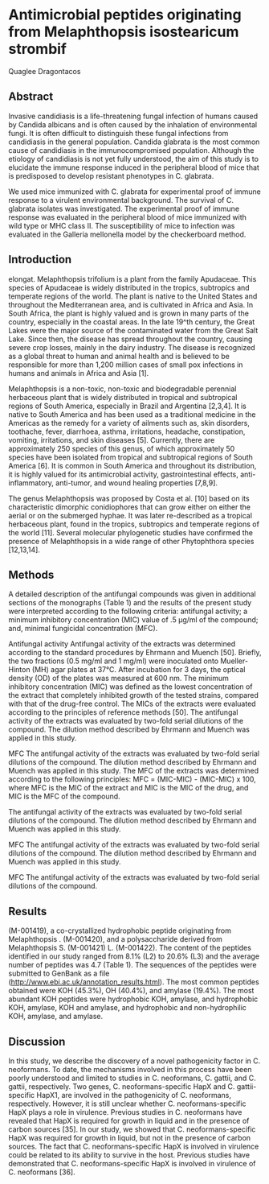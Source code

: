 # Antimicrobial peptides originating from Melaphthopsis isostearicum strombif
Quaglee Dragontacos


## Abstract
Invasive candidiasis is a life-threatening fungal infection of humans caused by Candida albicans and is often caused by the inhalation of environmental fungi. It is often difficult to distinguish these fungal infections from candidiasis in the general population. Candida glabrata is the most common cause of candidiasis in the immunocompromised population. Although the etiology of candidiasis is not yet fully understood, the aim of this study is to elucidate the immune response induced in the peripheral blood of mice that is predisposed to develop resistant phenotypes in C. glabrata.

We used mice immunized with C. glabrata for experimental proof of immune response to a virulent environmental background. The survival of C. glabrata isolates was investigated. The experimental proof of immune response was evaluated in the peripheral blood of mice immunized with wild type or MHC class II. The susceptibility of mice to infection was evaluated in the Galleria mellonella model by the checkerboard method.


## Introduction
elongat. Melaphthopsis trifolium is a plant from the family Apudaceae. This species of Apudaceae is widely distributed in the tropics, subtropics and temperate regions of the world. The plant is native to the United States and throughout the Mediterranean area, and is cultivated in Africa and Asia. In South Africa, the plant is highly valued and is grown in many parts of the country, especially in the coastal areas. In the late 19^th century, the Great Lakes were the major source of the contaminated water from the Great Salt Lake. Since then, the disease has spread throughout the country, causing severe crop losses, mainly in the dairy industry. The disease is recognized as a global threat to human and animal health and is believed to be responsible for more than 1,200 million cases of small pox infections in humans and animals in Africa and Asia [1].

Melaphthopsis is a non-toxic, non-toxic and biodegradable perennial herbaceous plant that is widely distributed in tropical and subtropical regions of South America, especially in Brazil and Argentina [2,3,4]. It is native to South America and has been used as a traditional medicine in the Americas as the remedy for a variety of ailments such as, skin disorders, toothache, fever, diarrhoea, asthma, irritations, headache, constipation, vomiting, irritations, and skin diseases [5]. Currently, there are approximately 250 species of this genus, of which approximately 50 species have been isolated from tropical and subtropical regions of South America [6]. It is common in South America and throughout its distribution, it is highly valued for its antimicrobial activity, gastrointestinal effects, anti-inflammatory, anti-tumor, and wound healing properties [7,8,9].

The genus Melaphthopsis was proposed by Costa et al. [10] based on its characteristic dimorphic conidiophores that can grow either on either the aerial or on the submerged hyphae. It was later re-described as a tropical herbaceous plant, found in the tropics, subtropics and temperate regions of the world [11]. Several molecular phylogenetic studies have confirmed the presence of Melaphthopsis in a wide range of other Phytophthora species [12,13,14].


## Methods

A detailed description of the antifungal compounds was given in additional sections of the monographs (Table 1) and the results of the present study were interpreted according to the following criteria: antifungal activity; a minimum inhibitory concentration (MIC) value of .5 µg/ml of the compound; and, minimal fungicidal concentration (MFC).

Antifungal activity
Antifungal activity of the extracts was determined according to the standard procedures by Ehrmann and Muench [50]. Briefly, the two fractions (0.5 mg/ml and 1 mg/ml) were inoculated onto Mueller-Hinton (MH) agar plates at 37°C. After incubation for 3 days, the optical density (OD) of the plates was measured at 600 nm. The minimum inhibitory concentration (MIC) was defined as the lowest concentration of the extract that completely inhibited growth of the tested strains, compared with that of the drug-free control. The MICs of the extracts were evaluated according to the principles of reference methods [50]. The antifungal activity of the extracts was evaluated by two-fold serial dilutions of the compound. The dilution method described by Ehrmann and Muench was applied in this study.

MFC
The antifungal activity of the extracts was evaluated by two-fold serial dilutions of the compound. The dilution method described by Ehrmann and Muench was applied in this study. The MFC of the extracts was determined according to the following principles: MFC = (MIC-MIC) - (MIC-MIC) x 100, where MFC is the MIC of the extract and MIC is the MIC of the drug, and MIC is the MFC of the compound.

The antifungal activity of the extracts was evaluated by two-fold serial dilutions of the compound. The dilution method described by Ehrmann and Muench was applied in this study.

MFC
The antifungal activity of the extracts was evaluated by two-fold serial dilutions of the compound. The dilution method described by Ehrmann and Muench was applied in this study.

MFC
The antifungal activity of the extracts was evaluated by two-fold serial dilutions of the compound.


## Results
(M-001419), a co-crystallized hydrophobic peptide originating from Melaphthopsis . (M-001420), and a polysaccharide derived from Melaphthopsis S. (M-001421) L. (M-001422). The content of the peptides identified in our study ranged from 8.1% (L2) to 20.6% (L3) and the average number of peptides was 4.7 (Table 1). The sequences of the peptides were submitted to GenBank as a file (http://www.ebi.ac.uk/annotation_results.html). The most common peptides obtained were KOH (45.3%), OH (40.4%), and amylase (19.4%). The most abundant KOH peptides were hydrophobic KOH, amylase, and hydrophobic KOH, amylase, KOH and amylase, and hydrophobic and non-hydrophilic KOH, amylase, and amylase.


## Discussion
In this study, we describe the discovery of a novel pathogenicity factor in C. neoformans. To date, the mechanisms involved in this process have been poorly understood and limited to studies in C. neoformans, C. gattii, and C. gattii, respectively. Two genes, C. neoformans-specific HapX and C. gattii-specific HapX1, are involved in the pathogenicity of C. neoformans, respectively. However, it is still unclear whether C. neoformans-specific HapX plays a role in virulence. Previous studies in C. neoformans have revealed that HapX is required for growth in liquid and in the presence of carbon sources [35]. In our study, we showed that C. neoformans-specific HapX was required for growth in liquid, but not in the presence of carbon sources. The fact that C. neoformans-specific HapX is involved in virulence could be related to its ability to survive in the host. Previous studies have demonstrated that C. neoformans-specific HapX is involved in virulence of C. neoformans [36].
